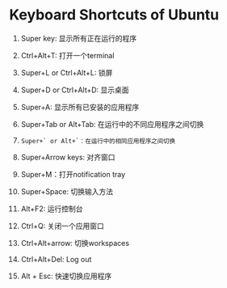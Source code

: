 # Keyboard Shortcuts of Ubuntu

1. Super key: 显示所有正在运行的程序

2. Ctrl+Alt+T:  打开一个terminal

3. Super+L or Ctrl+Alt+L: 锁屏

4. Super+D or Ctrl+Alt+D: 显示桌面

5. Super+A: 显示所有已安装的应用程序

6. Super+Tab or Alt+Tab: 在运行中的不同应用程序之间切换

7. ```
   Super+` or Alt+`：在运行中的相同应用程序之间切换
   ```

8. Super+Arrow keys: 对齐窗口

9. Super+M：打开notification tray

10. Super+Space: 切换输入方法

11. Alt+F2: 运行控制台

12. Ctrl+Q: 关闭一个应用窗口

13. Ctrl+Alt+arrow: 切换workspaces

14. Ctrl+Alt+Del: Log out

15. Alt + Esc: 快速切换应用程序